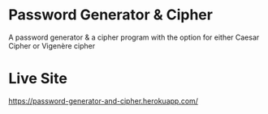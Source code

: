 # Password Generator & Cipher

A password generator & a cipher program with the option for either Caesar Cipher or Vigenère cipher

# Live Site

https://password-generator-and-cipher.herokuapp.com/
